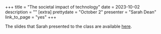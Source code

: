 +++
title = "The societal impact of technology"
date = 2023-10-02
description = ""
[extra]
prettydate = "October 2"
presenter = "Sarah Dean"
link_to_page = "yes"
+++

The slides that Sarah presented to the class are available [here](https://slides.com/sarahdean-2/catalyst-bias-in-algorithms?token=H__feZxU).